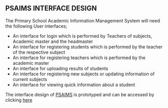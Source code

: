## PSAIMS INTERFACE DESIGN

The Primary School Academic Information Management System will need the following User interfaces;

- An interface for login which is performed by Teachers of subjects, Academic master and the headmaster
- An interface for registering students which is performed by the teacher of the respective subject
- An interface for registering teachers which is performed by the academic master
- An interface for uploading results of students
- An interface for registering new subjects or updating information of current subjects
- An interface for viewing quick information about a student 






The interface design of [PSAIMS](https://github.com/mrblack360/PSAIMS) is prototyped and can be accessed by clicking [here](https://www.figma.com/file/IorNGK0DN6EBiEpO8qbt75/Untitled?node-id=0%3A1)
